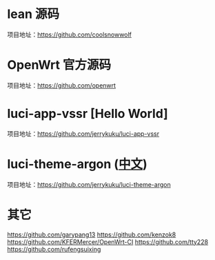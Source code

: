 # lean 源码
项目地址：https://github.com/coolsnowwolf
# OpenWrt 官方源码
项目地址：https://github.com/openwrt
# luci-app-vssr [Hello World]
项目地址：https://github.com/jerrykuku/luci-app-vssr
# luci-theme-argon ([中文](/README_ZH.md))
项目地址：https://github.com/jerrykuku/luci-theme-argon
# 其它
https://github.com/garypang13
https://github.com/kenzok8
https://github.com/KFERMercer/OpenWrt-CI
https://github.com/tty228
https://github.com/rufengsuixing
